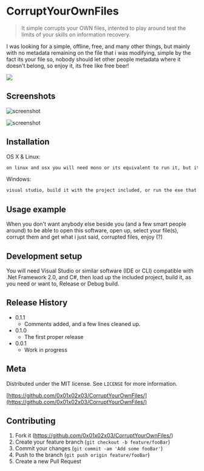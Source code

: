 # CorruptYourOwnFiles
> It simple corrupts your OWN files, intented to play around test the limits of your skills on information recovery.


I was looking for a simple, offline, free, and many other things, but mainly with no metadata remaining on the file that i was modifying, simple by the fact its your file so, nobody should let other people metadata where it doesn't belong, so enjoy it, its free like free beer!

![](header.png)

## Screenshots
![screenshot](https://i.imgur.com/i1sPyLJ.png)

![screenshot](https://i.imgur.com/fDv1lRs.png)

## Installation

OS X & Linux:

```sh
on linux and osx you will need mono or its equivalent to run it, but it has yet to be tested.
```

Windows:

```sh
visual studio, build it with the project included, or run the exe that is uploaded on the release,
```

## Usage example

When you don't want anybody else beside you (and a few smart people around) to be able to open this software, open up, select your file(s), corrupt them and get what i just said, corrupted files, enjoy (?)


## Development setup

You will need Visual Studio or similar software (IDE or CLI) compatible with .Net Framework 2.0, and C#, then load up the included project, build it, as you need or want to, Release or Debug build. 


## Release History

* 0.1.1
    * Comments added, and a few lines cleaned up.
* 0.1.0
    * The first proper release
* 0.0.1
    * Work in progress

## Meta

Distributed under the MIT license. See ``LICENSE`` for more information.

[https://github.com/0x01x02x03/CorruptYourOwnFiles/](https://github.com/0x01x02x03/CorruptYourOwnFiles/)

## Contributing

1. Fork it (<https://github.com/0x01x02x03/CorruptYourOwnFiles/>)
2. Create your feature branch (`git checkout -b feature/fooBar`)
3. Commit your changes (`git commit -am 'Add some fooBar'`)
4. Push to the branch (`git push origin feature/fooBar`)
5. Create a new Pull Request
